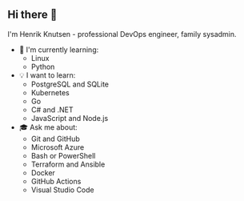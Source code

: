 ## Hi there 👋

I'm Henrik Knutsen - professional DevOps engineer, family sysadmin.

- 🌱 I'm currently learning:
  - Linux
  - Python
- 💡 I want to learn:
  - PostgreSQL and SQLite
  - Kubernetes
  - Go
  - C# and .NET
  - JavaScript and Node.js
- 🎓 Ask me about:
  - Git and GitHub
  - Microsoft Azure
  - Bash or PowerShell
  - Terraform and Ansible
  - Docker
  - GitHub Actions
  - Visual Studio Code
